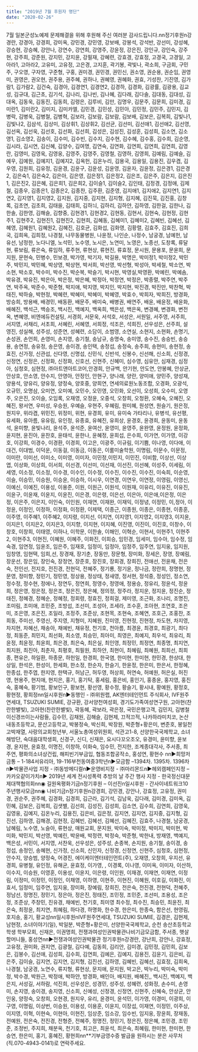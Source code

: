 ```yaml
---
title: "2019년 7월 후원자 명단"
date: "2020-02-26"
---
```


7월 일본군성노예제 문제해결을 위해 후원해 주신 여러분 감사드립니다.nn정기후원n강경란, 강경아, 강경희, 강미옥, 강민경, 강민영, 강보배, 강봉석, 강석반, 강선미, 강성혜, 강승현, 강승혜, 강안나, 강연수, 강연희, 강영주, 강윤정, 강은진, 강인규, 강인숙, 강주현, 강주희, 강준원, 강지민, 강지윤, 강필재, 강혜련, 강효경, 강효정, 고경국, 고경일, 고아라1, 고아라2, 고유미, 고유정, 고은경, 고지훈, 곽기봉, 곽빛나, 곽소희, 구금회, 구민주, 구오영, 구자영, 구준형, 구홍, 권미경, 권민경, 권민신, 권소영, 권순용, 권순임, 권영미, 권영은, 권오현, 권주용, 권주혜, 권하나, 권혜영, 권혜화, 권효, 기성찬, 기진영, 김가람1, 김가람2, 김건숙, 김경아, 김경연1, 김경연2, 김경하, 김경화, 김광률, 김광용, 김교성, 김규대, 김근초, 김기석, 김나리, 김나빈, 김나혜, 김다래, 김다솔, 김대동, 김대성, 김대옥, 김동욱, 김동진, 김동희, 김령은, 김루비, 김만, 김명우, 김문주, 김문희, 김미경, 김미란1, 김미란2, 김미지, 김미카엘, 김민경, 김민성, 김민아, 김민정, 김민주, 김민지, 김병락, 김병욱, 김병철, 김병혁, 김보라, 김보람, 김보람, 김보배, 김보은, 김복희, 김빛나1, 김빛나2, 김삼석, 김상미, 김상휘1, 김상휘2, 김선균, 김선미, 김선애1, 김선애2, 김선영, 김선옥, 김선욱, 김선호, 김선화, 김선희, 김성은, 김성진, 김성훈, 김성희, 김소연, 김소영1, 김소영2, 김송이, 김수미, 김수빈, 김수지, 김수현, 김수혜, 김수홍, 김수희, 김순영, 김시라, 김시연, 김신혜, 김양수, 김여명, 김연숙, 김연화, 김연희, 김연희, 김연희, 김영란, 김영미, 김영욱, 김영웅, 김영주, 김영주, 김영철, 김영하, 김영희, 김예림, 김예슬, 김예우, 김예원, 김예지1, 김예지2, 김옥헌, 김온누리, 김용국, 김용일, 김용진, 김우겸, 김우영, 김원희, 김유정, 김윤경, 김윤구, 김윤성, 김윤영, 김윤자, 김윤정, 김은경1, 김은경2, 김은숙1, 김은숙2, 김은아, 김은영, 김은정1, 김은정2, 김은조, 김은주, 김은지, 김은진1, 김은진2, 김은혜, 김은희1, 김은희2, 김이슬1, 김이슬2, 김인태, 김정경, 김정애, 김제철, 김종우, 김종은1, 김종은2, 김종찬, 김주환, 김준영, 김지애1, 김지애2, 김지연1, 김지연2, 김지영1, 김지영2, 김지원, 김지중, 김지현, 김지형, 김지혜, 김진묵, 김진홍, 김창록, 김초연, 김초희, 김태을, 김태희, 김하늬, 김하리, 김하얀, 김하영, 김한걸, 김한나, 김한솔, 김한영, 김해슬, 김향중, 김현경1, 김현경2, 김현동, 김현서, 김현숙, 김현정, 김현주1, 김현주2, 김현진1, 김현진2, 김현희, 김혜동, 김혜미1, 김혜미2, 김혜빈, 김혜선, 김혜영, 김혜원1, 김혜원2, 김혜진, 김호균, 김화섭, 김화영, 김황렬, 김효주, 김효진, 김희국, 김희옥, 김희정, 나경철, 나무동물병원, 나윤정, 나인순, 나정수, 남궁경, 남예헌, 남유선, 남정한, 노다니엘, 노석민, 노수영, 노시은, 노연미, 노영은, 노종선, 도창록, 류달현, 류보림, 류은숙, 류임하, 류주현, 류현상, 류현진, 류효정, 문시원, 문용포, 문윤희, 문지원, 문현숙, 민병수, 민보경, 박가영, 박기자, 박길용, 박명은, 박미정1, 박미정2, 박민주, 박민지, 박민혜, 박상영, 박상현, 박서희, 박선영, 박선형, 박성아, 박세철, 박소연, 박소현, 박소호, 박수미, 박수진, 박순복, 박슬기, 박시현, 박영실,박영환, 박예린, 박예솜, 박유경, 박유진, 박은아, 박은정, 박은혜, 박정아, 박정연, 박정은, 박종렬, 박주연, 박주연, 박주옥, 박준수, 박준형, 박지애, 박지영, 박지인, 박지현, 박진경, 박진만, 박찬혁, 박태진, 박하슬, 박현정, 박혜련, 박혜미, 박혜미, 박혜영, 박효수, 박희자, 박희진, 방경화, 방승희, 방용배, 배경민, 배동환, 배문주, 배미숙, 배병권, 배연주, 배윤, 배윤정, 배윤화, 배혜진, 백석근, 백승조, 백시진, 백예지, 백옥희, 백은성, 백은옥, 변경혜, 변경화, 변전옥, 변혜영, 비엔에듀컨설팅, 서경희, 서문욱, 서석호, 서성은, 서원일, 서주영, 서주희, 서지영, 서채리, 서초희, 서혜린, 서혜영, 서희정, 석조은, 석희진, 선우성은, 선주희, 설영진, 성실해, 성주성, 성준연, 성혜련, 소담이, 소범영, 소연실, 소현지, 소현화, 손명기, 손성권, 손언희, 손영미, 손지영, 송기철, 송남규, 송명숙, 송미영, 송수진, 송승빈, 송승용, 송연정, 송유정, 송은영, 송이경, 송인택, 송정섭, 송정숙, 송주희, 송현미, 송현정, 송효진, 신가정, 신관섭, 신다영, 신명섭, 신민식, 신반석, 신봉수, 신선해, 신소희, 신정경, 신정연, 신정은, 신정화, 신정화, 신호선, 신현주, 신혜미, 심수영, 심유안, 심재경, 심정아, 심청호, 심현정, ㈜아트앤아트코어,안경희, 안규백, 안기현, 안도연, 안봉혜, 안상균, 안상호, 안소영, 안수지, 안영아, 안정인, 안현구, 양나래, 양란, 양미애, 양민주, 양성재, 양용석, 양유리, 양유정, 양정숙, 양호중, 양희연, 연세의료원노동조합, 오경화, 오광석, 오규민, 오명삼, 오미연, 오미예, 오민수, 오민영, 오민화, 오선이, 오성희, 오수미, 오영주, 오은진, 오이슬, 오임록, 오재영, 오정윤, 오중석, 오창희, 오청환, 오혜숙, 오혜진, 오혜진, 왕서연, 우미성, 우승원, 우예슬, 우현주, 우혜림, 원미혜, 원성연, 원슬기, 원은정, 원지우, 위라겸, 위민진, 위정미, 위현, 유경희, 유미, 유미숙 가타리나, 유병석, 유선평, 유세화, 유아름, 유유림, 유인정, 유종효, 유혜진, 유희상, 윤경호, 윤경희, 윤동미, 윤동석, 윤미향, 윤빛나리, 윤석주, 윤석준, 윤여산, 윤영미, 윤영주, 윤완영, 윤정원, 윤정화, 윤지현, 윤진아, 윤찬호, 윤태석, 윤한나, 윤혜정, 윤희섭, 은수희, 이가연, 이가영, 이강호, 이강희, 이경수, 이경환, 이경희, 이고은, 이광주, 이규림, 이기쁨, 이나영, 이다애, 이대건, 이대범, 이덕운, 이동걸, 이동금, 이동은, 이룸미술학원, 이명림, 이문수, 이문정, 이미란, 이미선, 이미소, 이미영, 이미자, 이민정,이민지, 이민진, 이비함, 이상선, 이상엽, 이상화, 이상희, 이서희, 이선경, 이선미, 이선재, 이선진, 이선혜, 이성주, 이세림, 이세영, 이소정, 이소정, 이수경, 이수인, 이수정, 이수진, 이수진, 이수진, 이숙희, 이순영, 이슬, 이승민, 이승원, 이승윤, 이승하, 이시우, 이연경, 이연우, 이연정, 이영림, 이영신, 이예신, 이예진, 이용성, 이용준, 이원, 이원근, 이원석, 이원재, 이유리, 이유진, 이유진, 이윤구, 이윤재, 이윤지, 이윤진, 이은경, 이은령, 이은선, 이은아, 이은애,이은정, 이은정, 이은주, 이은지, 이인숙, 이인원, 이재연, 이재완, 이재익, 이정녕, 이정민, 이,정아, 이정윤, 이정인, 이정하, 이정화, 이정환, 이제택, 이종근, 이종원, 이종은, 이종현, 이종훈, 이주영, 이주혜1, 이주혜2, 이지령, 이지선, 이지연, 이지영1, 이지영2, 이지영3, 이지윤, 이지은1, 이지은2, 이지은3, 이지향, 이지현, 이지혜, 이진영, 이진이, 이진호, 이창수, 이창호, 이창희, 이태영, 이하나, 이학문, 이한솔, 이해인, 이혁순, 이현서, 이현주1, 이현주2, 이현주3, 이현진, 이혜원, 이혜주, 이화진, 이희승, 임민경, 임세미, 임수아, 임수정, 임숙경, 임연정, 임윤조, 임은주, 임재호, 임정미, 임정아, 임정주, 임주연, 임지웅, 임지원, 임창영, 임현택, 임희,선, 장경재, 장기춘, 장동만, 장문형, 장미화, 장세은, 장영, 장예림, 장운선, 장은임, 장인숙, 장정연, 장준호, 장진호, 장회경, 장희진, 전애선, 전윤채, 전은숙, 전인선, 전지호, 전진경, 전현덕, 전혜주, 정기룡, 정기윤, 정나금, 정란희, 정명현, 정문영, 정미향, 정민기, 정민영, 정상용, 정상태, 정새영, 정서현, 정석중, 정성인, 정소연, 정수정, 정수현, 정에나, 정연두, 정연희, 정영수, 정영애, 정용승, 정유리, 정윤석, 정윤희, 정은영, 정은정, 정은조, 정은진, 정은혜, 정의정, 정주라, 정지운, 정지윤, 정진순, 정태진, 정혜경, 정혜순, 정혜정, 정회령, 정효진, 정희걸, 제미영, 조근화, 조나리, 조명진, 조미림, 조미애, 조민준, 조방섭, 조선미, 조성아, 조세라, 조수훈, 조아현, 조연호, 조은미, 조은영, 조은진, 조일라, 조정주, 조준상, 조현목, 조현숙, 조혜연, 조호근, 조홍찬, 조희동, 주미선, 주영신, 주지영, 지형미, 지혜원, 진미영, 진현정, 진현정, 차도현, 차지영, 차지현, 차혜선, 채송아, 채예빈, 채유정, 천기호, 천아름, 최경윤, 최경호, 최광기, 최다정, 최동준, 최민지, 최선화, 최소영, 최승민, 최아미, 최영은, 최예지, 최우석, 최유리, 최윤정, 최윤정, 최윤희, 최은경, 최은숙, 최은실, 최인영, 최정민, 최정연, 최종명, 최지연, 최지원, 최진아, 최춘자, 최평호, 최필원, 최하얀, 최현이, 최혜림, 최혜원, 최희선, 최희종, 편유은, 하일환, 하종문, 하헌일, 한경희, 한국염, 한미현, 한미현, 한민경, 한상대, 한상일, 한석은, 한성이, 한세화, 한소정, 한순자, 한슬기, 한윤정, 한은미, 한은서, 한정혜, 한종섭, 한주엽, 한지영, 한택규, 허남근, 허두영, 허상희, 허연숙, 허예원, 허은실, 허진영, 현용주, 현지애, 현지은, 홍기, 홍기탁, 홍세림, 홍은비, 홍인기, 홍종윤, 홍지영, 홍진숙, 홍혜숙, 황기범, 황보인구, 황보현, 황선영, 황수정, 황슬기, 황시내, 황예원, 황정호, 황현정, 황희정nn일시후원n▶동행인 - ㈜위원랩, AK엔터테인먼트 주식회사, IVF원주연세대, TSUZUKI SUMIE, 강규환, 강서양천여성회, 경기도가족여성연구원, 고아현(찬란한별빛), 고아현(찬란한별빛), 곽동혜, 곽보라, 곽은정, 국민은행고객, 김민지, 김병철이신경쓰이는사람들, 김수민, 김채원, 김해슬, 김현제, 끄적끄적, 나카하라미치코, 논산내동초등학교, 문산고등학교, 박봉정숙, 박신희, 박장원, 박준형+황은미, 변준호, 봉일천고박재열, 사랑의교회청년부, 서울노총여성위원회, 석관고1-8, 선양한국국제학교, 소녀해방단, 숙대음대학생회, 신경구, 신디, 신재은, 요시다꼬오조오, 유경미, 윤미향, 윤보경, 윤지현, 윤효정, 이명진, 이창하, 이화숙, 임수민, 전지한, 조계종대각사, 주서종, 최주연, 평화의소녀상건립, 해피빈기부금입, 협동조합공작소, 홍성연, 황현수 nn▶희망저금통 – 1-184서유리아, 19-116부천동여중3학년n▶모금함 –1394차. 1395차. 1396차n▶박물관사업 지정 - ㈜동방메디컬n▶운영비지정 - ㈜마리몬드n▶헤외캠페인지정 – 카카오같이가치n▶ 2019년 세계 전시성폭력 추방의 날 주간 행사 지정 - 한국정신대문제대책협의회nn◉ 길원옥평화기금n정기후원 – 이선진n일시후원 - 간사이네트워크10주년행사모금nn◉ 나비기금n정기후원n강경희, 강민경, 강안나, 강효정, 고유정, 권미경, 권순주, 권주혜, 김경화, 김경희, 김근라, 김기석, 김남욱, 김다래, 김미경, 김미옥, 김민혜, 김보은, 김복희, 김샛별, 김선희, 김성진, 김성희, 김소연, 김수희, 김연희, 김영욱, 김영웅, 김예지, 김온누리, 김용진, 김은비, 김은정, 김지연, 김지연, 김지중, 김지형, 김진선, 김하영, 김해경, 김현정, 김혜빈, 김혜선, 김혜선, 김혜진, 김효주, 나경철, 남궁경, 남혜림, 노수영, 노슬아, 류현상, 매원교회, 문지원, 박미숙, 박미정, 박미지, 박미현, 박미화, 박민지, 박선영, 박예린, 박윤배, 박정련, 박정숙, 박준형, 박한내, 방재영, 백예지, 백은성, 서민이, 서지영, 서찬욱, 선우성은, 성주성, 손종복, 손지원, 송기철, 송이경, 송정섭, 송정인, 송혜현, 신가정, 신소희, 신인자, 신정경, 신정연, 신현주, 심청호, 심현정, 안수지, 양승범, 양정숙, 어경진, 에이케이엔터테인먼트(주), 오재영, 오창희, 우지선, 유경희, 유병철, 유인정, 유해균, 윤효정, 이가영, , 이경록, 이나영, 이미옥, 이미자, 이산하, 이수지, 이승원, 이영훈, 이용성, 이윤지, 이은령, 이인원, 이재경, 이재연, 이재연, 이정림, 이정미, 이정민, 이정인, 이채영, 이하영, 이현주, 이현진, 이혜원, 이호길, 이화진, 이효서, 임정미, 임주연, 임지웅, 장미화, 장예림, 장희진, 전은숙, 전진경, 전현덕, 전혜주, 정남선, 정명진, 정민기, 정은아, 정은진, 정태진, 조민정, 조민준, 조선미, 조용성, 조은정, 조준상, 주창민, 진유경, 채예빈, 천기호, 최미영 최수정, 최수진, 최승민, 최윤진, 최은숙, 최정윤, 최지연, 최혜림, 하다경, 하명화, 한수경, 한은미, 한종숙, 함은선, 현영림, 호지송, 홍기, 황교성nn일시후원nIVF원주연세대, TSUZUKI SUMIE, 김경은, 김현제, 남현정, 소녀이야기(일), 박일분, 박준형+황은미, 선양한국국제학교, 순천 송산초등학교 학생 학부모회, 신재은, 이권명희, 전쟁과여성인권박물관나비기금모금함, 주서종, 햇살할머니들, 홍성연nn▶전쟁과여성인권박물관 정기후원n강경란, 강난희, 강안나, 강효정, 고유정, 권미화, 권지연, 김광철, 김다예, 김동희, 김리안, 김미경, 김민정, 김민희, 김보은, 김봉수, 김선애, 김성희, 김수희, 김연희, 김예은, 김예지, 김용진, 김윤기, 김은비, 김은주, 김이슬, 김지연, 김지연, 김지형, 김진선, 김하영, 김혜빈, 김혜선, 김효정, 김희옥, 나경철, 남궁경, 노연수, 류지형, 류현상, 문지애, 문지원, 박고은, 박누리, 박미숙, 박미정, 박수경, 박원근, 박정애, 박하얀, 방경화, 배인아, 배지원, 배혜진,, 백시진, 백예지, 백은지, 서성길, 서하람, 석진희, 선우성은, 성경민, 성주성, 성혜련, 성화정, 손수미, 손영미, 손지영, 송이경, 송지영, 신소희, 신예성, 신정경, 신정연, 신현주, 신혜숙, 안상균, 안인웅, 양정숙, 오창희, 오현경, 원지우, 유리, 윤경미, 윤석민, 이가영, 이경미, 이광희, 이구영, 이명림, 이상번, 이승원, 이용성, 이용훈, 이윤지, 이장섭, 이재연, 이정민, 이주상, 이지영, 이혁, 이현숙, 이현아, 이현진, 임상준, 임소강, 임수빈, 임지웅, 장윤희, 장재동, 전예원, 전은숙, 전진경, 전형준, 전혜주, 정명진, 정민기, 정은진, 정은혜, 조민경, 조민준, 조정빈, 주지희, 채분옥, 천기호, 최고은, 최윤석, 최은숙, 최혜림, 한미현, 한미현, 한승연, 한은미, 홍기, 홍혜진, 황현희nn\*\*기부금영수증 발급을 원하시는 분은 사무처(직.070-4943-0141)로 연락주세요.
